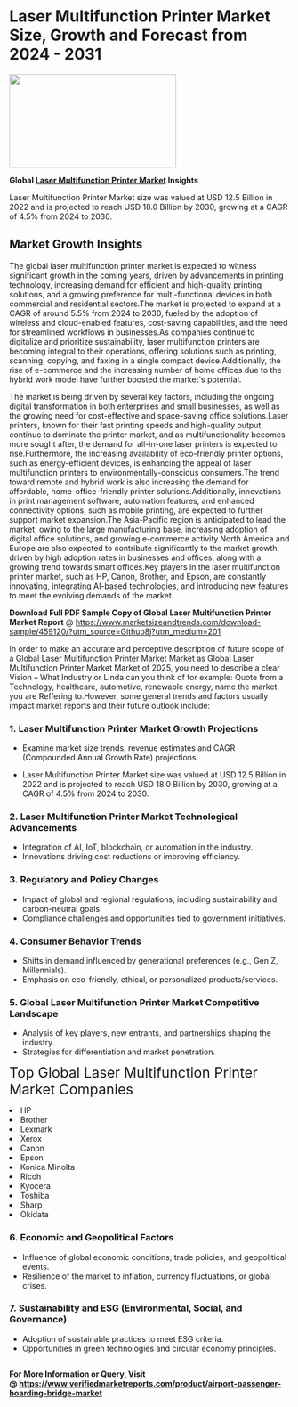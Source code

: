<H1>Laser Multifunction Printer Market Size, Growth and Forecast from 2024 - 2031</H1><img class="aligncenter size-medium wp-image-584254" src="https://thirdeyenews.in/wp-content/uploads/2024/09/Global-Market-Research-300x168.jpeg" alt="" width="300" height="168" /><p><strong>Global&nbsp;<a href="https://www.marketsizeandtrends.com/download-sample/459120/?utm_source=Github8j?utm_medium=201">Laser Multifunction Printer Market</a> Insights</strong></p><p>Laser Multifunction Printer Market size was valued at USD 12.5 Billion in 2022 and is projected to reach USD 18.0 Billion by 2030, growing at a CAGR of 4.5% from 2024 to 2030.</p><p><h2>Market Growth Insights</h2> <p>The global laser multifunction printer market is expected to witness significant growth in the coming years, driven by advancements in printing technology, increasing demand for efficient and high-quality printing solutions, and a growing preference for multi-functional devices in both commercial and residential sectors.The market is projected to expand at a CAGR of around 5.5% from 2024 to 2030, fueled by the adoption of wireless and cloud-enabled features, cost-saving capabilities, and the need for streamlined workflows in businesses.As companies continue to digitalize and prioritize sustainability, laser multifunction printers are becoming integral to their operations, offering solutions such as printing, scanning, copying, and faxing in a single compact device.Additionally, the rise of e-commerce and the increasing number of home offices due to the hybrid work model have further boosted the market's potential.</p> <p>The market is being driven by several key factors, including the ongoing digital transformation in both enterprises and small businesses, as well as the growing need for cost-effective and space-saving office solutions.Laser printers, known for their fast printing speeds and high-quality output, continue to dominate the printer market, and as multifunctionality becomes more sought after, the demand for all-in-one laser printers is expected to rise.Furthermore, the increasing availability of eco-friendly printer options, such as energy-efficient devices, is enhancing the appeal of laser multifunction printers to environmentally-conscious consumers.The trend toward remote and hybrid work is also increasing the demand for affordable, home-office-friendly printer solutions.Additionally, innovations in print management software, automation features, and enhanced connectivity options, such as mobile printing, are expected to further support market expansion.The Asia-Pacific region is anticipated to lead the market, owing to the large manufacturing base, increasing adoption of digital office solutions, and growing e-commerce activity.North America and Europe are also expected to contribute significantly to the market growth, driven by high adoption rates in businesses and offices, along with a growing trend towards smart offices.Key players in the laser multifunction printer market, such as HP, Canon, Brother, and Epson, are constantly innovating, integrating AI-based technologies, and introducing new features to meet the evolving demands of the market.<p><span class=""><strong>Download Full PDF Sample Copy of Global Laser Multifunction Printer Market Report</strong> @ <a href="https://www.marketsizeandtrends.com/download-sample/459120/?utm_source=Github8j?utm_medium=201" target="_blank">https://www.marketsizeandtrends.com/download-sample/459120/?utm_source=Github8j?utm_medium=201</a></span></p><p>In order to make an accurate and perceptive description of future scope of a Global&nbsp;Laser Multifunction Printer Market Market as Global&nbsp;Laser Multifunction Printer Market Market of 2025, you need to describe a clear Vision &ndash; What Industry or Linda can you think of for example: Quote from a Technology, healthcare, automotive, renewable energy, name the market you are Reffering to.However, some general trends and factors usually impact market reports and their future outlook include:</p><h3>1.&nbsp;<strong>Laser Multifunction Printer Market Growth Projections</strong></h3><ul><li>Examine market size trends, revenue estimates and CAGR (Compounded Annual Growth Rate) projections.</li><li><p>Laser Multifunction Printer Market size was valued at USD 12.5 Billion in 2022 and is projected to reach USD 18.0 Billion by 2030, growing at a CAGR of 4.5% from 2024 to 2030.</p></li></ul><h3>2.&nbsp;<strong>Laser Multifunction Printer Market Technological Advancements</strong></h3><ul><li>Integration of AI, IoT, blockchain, or automation in the industry.</li><li>Innovations driving cost reductions or improving efficiency.</li></ul><h3>3.&nbsp;<strong>Regulatory and Policy Changes</strong></h3><ul><li>Impact of global and regional regulations, including sustainability and carbon-neutral goals.</li><li>Compliance challenges and opportunities tied to government initiatives.</li></ul><h3>4.&nbsp;<strong>Consumer Behavior Trends</strong></h3><ul><li>Shifts in demand influenced by generational preferences (e.g., Gen Z, Millennials).</li><li>Emphasis on eco-friendly, ethical, or personalized products/services.</li></ul><h3>5.&nbsp;<strong>Global Laser Multifunction Printer Market Competitive Landscape</strong></h3><ul><li>Analysis of key players, new entrants, and partnerships shaping the industry.</li><li>Strategies for differentiation and market penetration.</li></ul><p data-pm-slice="1 1 []"><span style="color: inherit; font-family: inherit; font-size: 25px;">Top Global Laser Multifunction Printer Market Companies</span></p><div class="" data-test-id=""><p><li>HP</li><li> Brother</li><li> Lexmark</li><li> Xerox</li><li> Canon</li><li> Epson</li><li> Konica Minolta</li><li> Ricoh</li><li> Kyocera</li><li> Toshiba</li><li> Sharp</li><li> Okidata</li></p></div><h3>6.&nbsp;<strong>Economic and Geopolitical Factors</strong></h3><ul><li>Influence of global economic conditions, trade policies, and geopolitical events.</li><li>Resilience of the market to inflation, currency fluctuations, or global crises.</li></ul><h3>7.&nbsp;<strong>Sustainability and ESG (Environmental, Social, and Governance)</strong></h3><ul><li>Adoption of sustainable practices to meet ESG criteria.</li><li>Opportunities in green technologies and circular economy principles.</li></ul><h2><strong style="font-size: 14px;">For More Information or Query, Visit @&nbsp;</strong><a style="background-color: #ffffff; font-size: 14px;" href="https://www.marketsizeandtrends.com/report/laser-multifunction-printer-market/" target="_blank">https://www.verifiedmarketreports.com/product/airport-passenger-boarding-bridge-market</a></h2>
